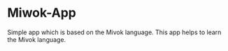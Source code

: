 # Miwok-App

Simple app which is based on the Mivok language.
This app helps to learn the Mivok language.
